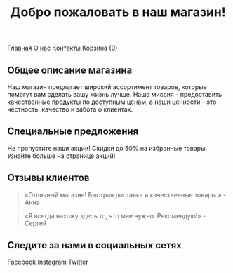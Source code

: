 <!DOCTYPE html>
<html lang="ru">
<head>
    <meta charset="UTF-8">
    <meta name="viewport" content="width=device-width, initial-scale=1.0">
    <title>Главная страница магазина</title>
    <link rel="stylesheet" href="styles.css"> <!-- Подключение CSS для стилей -->
    <link rel="stylesheet" href="https://cdnjs.cloudflare.com/ajax/libs/font-awesome/6.0.0-beta3/css/all.min.css"> <!-- Подключение иконок Font Awesome -->
</head>
<body>
    <header>
        <h1>Добро пожаловать в наш магазин!</h1>
    </header>
    <nav>
            <a href="README.md">Главная</a>
            <a href="2part.html">О нас</a>
            <a href="contact.html">Контакты</a>
            <a href="Korzina.html">Корзина (<span id="cart-count">0</span>)</a>
        </nav>
    <section id="about">
        <h2>Общее описание магазина</h2>
        <p>Наш магазин предлагает широкий ассортимент товаров, которые помогут вам сделать вашу жизнь лучше. Наша миссия - предоставить качественные продукты по доступным ценам, а наши ценности - это честность, качество и забота о клиентах.</p>
    </section>
    <section id="special-offers">
        <h2>Специальные предложения</h2>
        <p>Не пропустите наши акции! Скидки до 50% на избранные товары. Узнайте больше на странице акций!</p>
    </section>
    <section id="customer-reviews">
        <h2>Отзывы клиентов</h2>
        <blockquote>
            <p>«Отличный магазин! Быстрая доставка и качественные товары.» - Анна</p>
        </blockquote>
        <blockquote>
            <p>«Я всегда нахожу здесь то, что мне нужно. Рекомендую!» - Сергей</p>
        </blockquote>
    </section>
    <footer>
        <h2>Следите за нами в социальных сетях</h2>
        <a href="https://facebook.com" target="_blank"><i class="fab fa-facebook-f"></i> Facebook</a>
        <a href="https://instagram.com" target="_blank"><i class="fab fa-instagram"></i> Instagram</a>
        <a href="https://twitter.com" target="_blank"><i class="fab fa-twitter"></i> Twitter</a>
    </footer>
</body>
</html>
